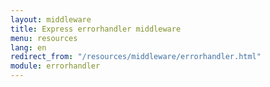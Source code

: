 ```yaml
---
layout: middleware
title: Express errorhandler middleware
menu: resources
lang: en
redirect_from: "/resources/middleware/errorhandler.html"
module: errorhandler
---
```

